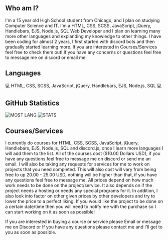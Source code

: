 ## Who am I?
I'm a 15 year old High School student from Chicago, and I plan on studying Computer Science and IT. I'm a HTML, CSS, SCSS, JavaScript, jQuery, Handlebars, EJS, Node.js, SQL Web Developer and I plan on learning many more other languages and explanding my knowledge to other things. I have been coding for almost 2 years, I first started with discord bots and then gradually started learning more. If you are interested in Courses/Services feel free to check them out! If you have any concerns or questions feel free to message me on discord or email me.

## Languages 
 💻 HTML, CSS, SCSS, JavaScript, jQuery, Handlebars, EJS, Node.js, SQL 💻

## GitHub Statistics
<img alt="MOST LANG" src="https://github-readme-stats.vercel.app/api/top-langs/?username=Neoptunium&layout=compact&theme=react">

<img alt="STATS" src="https://github-readme-stats.vercel.app/api?username=Neoptunium&show_icons=true&theme=react&hide=prs,issues">

## Courses/Services
I currently do courses for HTML, CSS, SCSS, JavaScript, jQuery, Handlebars, EJS, Node.js, SQL and discord.js, once I learn more languages I will add them to the list. All of the courses cost ($10.00 Dollars USD), if you have any questions feel free to message me on discord or send me an email. I will also be taking any requests for services for me to work on projects that you need completed. This will also cost will vary from being free to up 20.00 - 25.00 USD, nothing will be higher than that, if you have any questions feel free to message me. All prices depend on how much work needs to be done on the project/service. It also depends on if the project needs a hosting or needs any special programs for it. In addition, I also look into factor on other given prices by other developers and try to lower the price to a perfect liking. If you would like the project to be done on a certain date/time then you will need to notify me with the purchase so I can start working on it as soon as possible!

If you are interested in buying a course or service please Email or message me on Discord or If you have any questions please contact me and I'll get to you as soon as possible.

